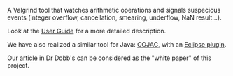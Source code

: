 A Valgrind tool that watches arithmetic operations and signals suspecious events (integer overflow, cancellation, smearing, underflow, NaN result...).

Look at the [User Guide](http://code.google.com/p/cojac-grind/wiki/CojacgrindGuide) for a more detailed description.

We have also realized a similar tool for Java: [COJAC](https://code.google.com/p/cojac), with an [Eclipse plugin](https://code.google.com/p/cojac/wiki/EclipsePlugin).

Our [article](http://drdobbs.com/testing/232601564#) in Dr Dobb's can be considered as the "white paper" of this project.